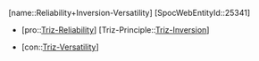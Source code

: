 ﻿---
type: TrizContradiction
aliases:
- Reliability+Inversion-Versatility
license: CC BY-SA 4.0
copyright: https://github.com/SpocWeb
IsDeleted: false
IsReadOnly: false
Confidential: public
tags: 
- Triz/Contradiction
---
[name::Reliability+Inversion-Versatility]
[SpocWebEntityId::25341]
+ [pro::[Triz-Reliability](tech/Triz/Parameter/Triz-Reliability.md)]
[Triz-Principle::[Triz-Inversion](tech/Triz/Principle/Triz-Inversion.md)]
- [con::[Triz-Versatility](tech/Triz/Parameter/Triz-Versatility.md)]


